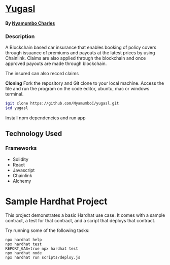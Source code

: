 # [Yugasl](https://github.com/NyamumboC/yugasl.git)
#### By [Nyamumbo Charles](https://github.com/NyamumboC/yugasl.git)
### Description
A Blockchain based car insurance that enables booking of policy covers through issuance of premiums and payouts at the latest prices by using Chainlink. Claims are also applied through the blockchain and once approved payouts are made through blockchain.

The insured can also record claims 

**Cloning**
Fork the repository and Git clone to your local machine. Access the file and run the program on the code editor, ubuntu, mac or windows terminal.

```bash
$git clone https://github.com/NyamumboC/yugasl.git
$cd yugasl
```

Install npm dependencies and run app

## Technology Used
### Frameworks
* Solidity
* React
* Javascript
* Chainlink
* Alchemy



# Sample Hardhat Project

This project demonstrates a basic Hardhat use case. It comes with a sample contract, a test for that contract, and a script that deploys that contract.

Try running some of the following tasks:

```shell
npx hardhat help
npx hardhat test
REPORT_GAS=true npx hardhat test
npx hardhat node
npx hardhat run scripts/deploy.js
```
